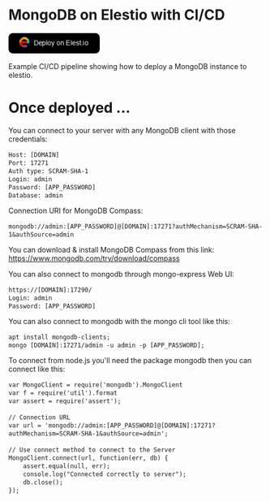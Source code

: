 # MongoDB on Elestio with CI/CD

<a href="https://dash.elest.io/deploy?source=cicd&social=dockerCompose&url=https://github.com/elestio-examples/docker-compose-mysql"><img src="deploy-on-elestio.png" alt="Deploy on Elest.io" width="180px" /></a>

Example CI/CD pipeline showing how to deploy a MongoDB instance to elestio.

# Once deployed ...

You can connect to your server with any MongoDB client with those credentials:

    Host: [DOMAIN]
    Port: 17271
    Auth type: SCRAM-SHA-1
    Login: admin
    Password: [APP_PASSWORD]
    Database: admin

Connection URI for MongoDB Compass: 

    mongodb://admin:[APP_PASSWORD]@[DOMAIN]:17271?authMechanism=SCRAM-SHA-1&authSource=admin

You can download & install MongoDB Compass from this link:
https://www.mongodb.com/try/download/compass


You can also connect to mongodb through mongo-express Web UI:

    https://[DOMAIN]:17290/
    Login: admin
    Password: [APP_PASSWORD]

You can also connect to mongodb with the mongo cli tool like this:

    apt install mongodb-clients;
    mongo [DOMAIN]:17271/admin -u admin -p [APP_PASSWORD];


To connect from node.js you'll need the package mongodb then you can connect like this:

    var MongoClient = require('mongodb').MongoClient
    var f = require('util').format
    var assert = require('assert');

    // Connection URL
    var url = 'mongodb://admin:[APP_PASSWORD]@[DOMAIN]:17271?authMechanism=SCRAM-SHA-1&authSource=admin';

    // Use connect method to connect to the Server
    MongoClient.connect(url, function(err, db) {
        assert.equal(null, err);
        console.log("Connected correctly to server");
        db.close();
    });